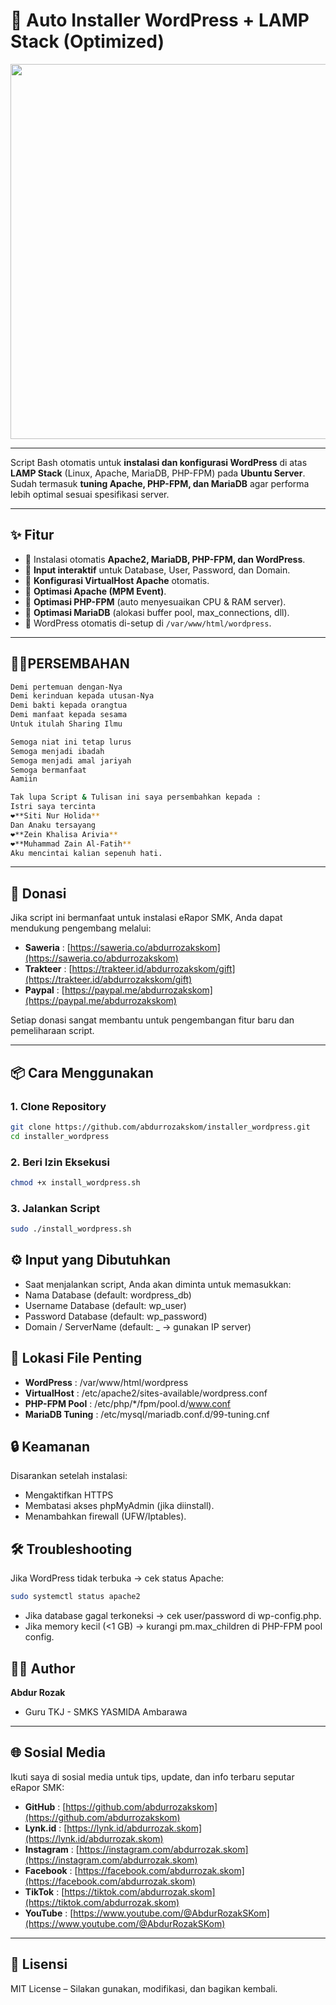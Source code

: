 # 🚀 Auto Installer WordPress + LAMP Stack (Optimized)
<p align="center"><img src="https://tjkt.smkyasmida.sch.id/wp-content/uploads/2025/02/Logo-TJKT-2022-Sampul-Youtube-1.png" width="600"></p>

---

Script Bash otomatis untuk **instalasi dan konfigurasi WordPress** di atas **LAMP Stack** (Linux, Apache, MariaDB, PHP-FPM) pada **Ubuntu Server**.  
Sudah termasuk **tuning Apache, PHP-FPM, dan MariaDB** agar performa lebih optimal sesuai spesifikasi server.

---

## ✨ Fitur
- 🔹 Instalasi otomatis **Apache2, MariaDB, PHP-FPM, dan WordPress**.  
- 🔹 **Input interaktif** untuk Database, User, Password, dan Domain.  
- 🔹 **Konfigurasi VirtualHost Apache** otomatis.  
- 🔹 **Optimasi Apache (MPM Event)**.  
- 🔹 **Optimasi PHP-FPM** (auto menyesuaikan CPU & RAM server).  
- 🔹 **Optimasi MariaDB** (alokasi buffer pool, max_connections, dll).  
- 🔹 WordPress otomatis di-setup di `/var/www/html/wordpress`.  

---


## 👨‍🍼PERSEMBAHAN
```bash
Demi pertemuan dengan-Nya
Demi kerinduan kepada utusan-Nya
Demi bakti kepada orangtua
Demi manfaat kepada sesama
Untuk itulah Sharing Ilmu

Semoga niat ini tetap lurus
Semoga menjadi ibadah
Semoga menjadi amal jariyah
Semoga bermanfaat
Aamiin

Tak lupa Script & Tulisan ini saya persembahkan kepada :
Istri saya tercinta
❤️**Siti Nur Holida**
Dan Anaku tersayang
❤️**Zein Khalisa Arivia**
❤️**Muhammad Zain Al-Fatih**
Aku mencintai kalian sepenuh hati.
```
---

## 💖 Donasi

Jika script ini bermanfaat untuk instalasi eRapor SMK, Anda dapat mendukung pengembang melalui:

- **Saweria** : [https://saweria.co/abdurrozakskom](https://saweria.co/abdurrozakskom)  
- **Trakteer** : [https://trakteer.id/abdurrozakskom/gift](https://trakteer.id/abdurrozakskom/gift)  
- **Paypal**  : [https://paypal.me/abdurrozakskom](https://paypal.me/abdurrozakskom)  

Setiap donasi sangat membantu untuk pengembangan fitur baru dan pemeliharaan script.

---

## 📦 Cara Menggunakan

### 1. Clone Repository
```bash
git clone https://github.com/abdurrozakskom/installer_wordpress.git
cd installer_wordpress
```

### 2. Beri Izin Eksekusi
```bash
chmod +x install_wordpress.sh
```

### 3. Jalankan Script
```bash
sudo ./install_wordpress.sh
```

## ⚙️ Input yang Dibutuhkan
- Saat menjalankan script, Anda akan diminta untuk memasukkan:
- Nama Database (default: wordpress_db)
- Username Database (default: wp_user)
- Password Database (default: wp_password)
- Domain / ServerName (default: _ → gunakan IP server)


## 📂 Lokasi File Penting
- **WordPress** : /var/www/html/wordpress
- **VirtualHost** : /etc/apache2/sites-available/wordpress.conf
- **PHP-FPM Pool** : /etc/php/*/fpm/pool.d/www.conf
- **MariaDB Tuning** : /etc/mysql/mariadb.conf.d/99-tuning.cnf

## 🔒 Keamanan
Disarankan setelah instalasi:
- Mengaktifkan HTTPS 
- Membatasi akses phpMyAdmin (jika diinstall).
- Menambahkan firewall (UFW/Iptables).

## 🛠️ Troubleshooting
Jika WordPress tidak terbuka → cek status Apache:
```bash
sudo systemctl status apache2
```
- Jika database gagal terkoneksi → cek user/password di wp-config.php.
- Jika memory kecil (<1 GB) → kurangi pm.max_children di PHP-FPM pool config.

## 👨‍💻 Author
**Abdur Rozak**
- Guru TKJ - SMKS YASMIDA Ambarawa

---

## 🌐 Sosial Media

Ikuti saya di sosial media untuk tips, update, dan info terbaru seputar eRapor SMK:

- **GitHub**    : [https://github.com/abdurrozakskom](https://github.com/abdurrozakskom)  
- **Lynk.id**   : [https://lynk.id/abdurrozak.skom](https://lynk.id/abdurrozak.skom)  
- **Instagram** : [https://instagram.com/abdurrozak.skom](https://instagram.com/abdurrozak.skom)  
- **Facebook**  : [https://facebook.com/abdurrozak.skom](https://facebook.com/abdurrozak.skom)  
- **TikTok**   : [https://tiktok.com/abdurrozak.skom](https://tiktok.com/abdurrozak.skom)  
- **YouTube**   : [https://www.youtube.com/@AbdurRozakSKom](https://www.youtube.com/@AbdurRozakSKom)  

---

## 📜 Lisensi
MIT License – Silakan gunakan, modifikasi, dan bagikan kembali.